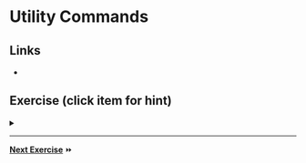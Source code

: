 # Utility Commands

## Links

- 

## Exercise (click item for hint)

<details>
  <summary><b></b></summary>
</details>


---

**[Next Exercise](./5-debug.md)** :fast_forward: